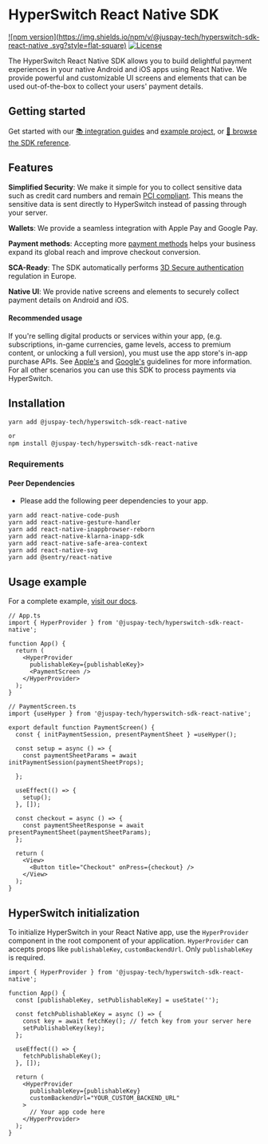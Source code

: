 # HyperSwitch React Native SDK

[![npm version](https://img.shields.io/npm/v/@juspay-tech/hyperswitch-sdk-react-native
.svg?style=flat-square)](https://www.npmjs.com/package/@juspay-tech/hyperswitch-sdk-react-native
)
[![License](https://img.shields.io/github/license/HyperSwitch/HyperSwitch-react-native)](https://github.com/HyperSwitch/HyperSwitch-react-native/blob/master/LICENSE)

The HyperSwitch React Native SDK allows you to build delightful payment experiences in your native Android and iOS apps using React Native. We provide powerful and customizable UI screens and elements that can be used out-of-the-box to collect your users' payment details.

## Getting started

Get started with our [📚 integration guides](https://docs.hyperswitch.io/hyperswitch-cloud/integration-guide) and [example project](https://github.com/aashu331998/hyperswitch-sdk-react-native/tree/main/example), or [📘 browse the SDK reference](https://docs.hyperswitch.io/learn-more/sdk-reference).


## Features

**Simplified Security**: We make it simple for you to collect sensitive data such as credit card numbers and remain [PCI compliant](https://docs.hyperswitch.io/hyperswitch-open-source/going-live/pci-compliance#pci-compliance-why-and-what). This means the sensitive data is sent directly to HyperSwitch instead of passing through your server.

**Wallets**: We provide a seamless integration with Apple Pay and Google Pay.

**Payment methods**: Accepting more [payment methods](https://HyperSwitch.com/docs/payments/payment-methods/overview) helps your business expand its global reach and improve checkout conversion.

**SCA-Ready**: The SDK automatically performs [3D Secure authentication](https://docs.hyperswitch.io/features/payment-flows-and-management/external-authentication-for-3ds#why-do-we-need-external-authentication) regulation in Europe.

**Native UI**: We provide native screens and elements to securely collect payment details on Android and iOS.


#### Recommended usage

If you're selling digital products or services within your app, (e.g. subscriptions, in-game currencies, game levels, access to premium content, or unlocking a full version), you must use the app store's in-app purchase APIs. See [Apple's](https://developer.apple.com/app-store/review/guidelines/#payments) and [Google's](https://support.google.com/googleplay/android-developer/answer/9858738?hl=en&ref_topic=9857752) guidelines for more information. For all other scenarios you can use this SDK to process payments via HyperSwitch.

## Installation

```sh
yarn add @juspay-tech/hyperswitch-sdk-react-native

or
npm install @juspay-tech/hyperswitch-sdk-react-native

```

### Requirements

#### Peer Dependencies

- Please add the following peer dependencies to your app.
 

```tsx
yarn add react-native-code-push
yarn add react-native-gesture-handler
yarn add react-native-inappbrowser-reborn
yarn add react-native-klarna-inapp-sdk
yarn add react-native-safe-area-context
yarn add react-native-svg
yarn add @sentry/react-native

```


## Usage example

For a complete example, [visit our docs](https://docs.hyperswitch.io/hyperswitch-cloud/integration-guide/react-native/react-native-with-node-backend).

```tsx
// App.ts
import { HyperProvider } from '@juspay-tech/hyperswitch-sdk-react-native';

function App() {
  return (
    <HyperProvider
      publishableKey={publishableKey}>
      <PaymentScreen />
    </HyperProvider>
  );
}

// PaymentScreen.ts
import {useHyper } from '@juspay-tech/hyperswitch-sdk-react-native';

export default function PaymentScreen() {
  const { initPaymentSession, presentPaymentSheet } =useHyper();

  const setup = async () => {
    const paymentSheetParams = await initPaymentSession(paymentSheetProps);
  
  };

  useEffect(() => {
    setup();
  }, []);

  const checkout = async () => {
    const paymentSheetResponse = await presentPaymentSheet(paymentSheetParams);
  };

  return (
    <View>
      <Button title="Checkout" onPress={checkout} />
    </View>
  );
}
```

## HyperSwitch initialization

To initialize HyperSwitch in your React Native app, use the `HyperProvider` component in the root component of your application.
`HyperProvider` can accepts props like `publishableKey`, `customBackendUrl`. Only `publishableKey` is required.

```tsx
import { HyperProvider } from '@juspay-tech/hyperswitch-sdk-react-native';

function App() {
  const [publishableKey, setPublishableKey] = useState('');

  const fetchPublishableKey = async () => {
    const key = await fetchKey(); // fetch key from your server here
    setPublishableKey(key);
  };

  useEffect(() => {
    fetchPublishableKey();
  }, []);

  return (
    <HyperProvider
      publishableKey={publishableKey}
      customBackendUrl="YOUR_CUSTOM_BACKEND_URL"
    >
      // Your app code here
    </HyperProvider>
  );
}
```






